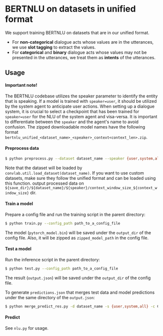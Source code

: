 # BERTNLU on datasets in unified format

We support training BERTNLU on datasets that are in our unified format.

- For **non-categorical** dialogue acts whose values are in the utterances, we use **slot tagging** to extract the values.
- For **categorical** and **binary** dialogue acts whose values may not be presented in the utterances, we treat them as **intents** of the utterances.

## Usage

#### Important note!

The BERTNLU codebase utilizes the speaker parameter to identify the entity that is speaking. If a model is trained with `speaker=user`, it should be utilized by the system agent to anticipate user actions. When setting up a dialogue system, it is crucial to select a checkpoint that has been trained for `speaker=user` for the NLU of the system agent and visa-versa. It is important to differentiate between the `speaker` and the agent's name to avoid confusion. The zipped downloadable model names have the following format `bertnlu_unified_<dataset_name>_<speaker>_context<context_len>.zip`.

#### Preprocess data

```sh
$ python preprocess.py --dataset dataset_name --speaker {user,system,all} --context_window_size CONTEXT_WINDOW_SIZE --save_dir save_directory
```

Note that the dataset will be loaded by `convlab.util.load_dataset(dataset_name)`. If you want to use custom datasets, make sure they follow the unified format and can be loaded using this function.
output processed data on `${save_dir}/${dataset_name}/${speaker}/context_window_size_${context_window_size}` dir.

#### Train a model

Prepare a config file and run the training script in the parent directory:

```sh
$ python train.py --config_path path_to_a_config_file
```

The model (`pytorch_model.bin`) will be saved under the `output_dir` of the config file. Also, it will be zipped as `zipped_model_path` in the config file.

#### Test a model

Run the inference script in the parent directory:

```sh
$ python test.py --config_path path_to_a_config_file
```

The result (`output.json`) will be saved under the `output_dir` of the config file.

To generate `predictions.json` that merges test data and model predictions under the same directory of the `output.json`:
```sh
$ python merge_predict_res.py -d dataset_name -s {user,system,all} -c CONTEXT_WINDOW_SIZE -p path_to_output.json
```

#### Predict

See `nlu.py` for usage.
